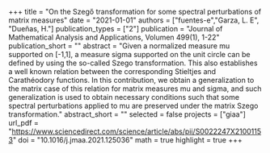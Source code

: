 +++
title = "On the Szegő transformation for some spectral perturbations of matrix measures"
date = "2021-01-01"
authors = ["fuentes-e","Garza, L. E", "Dueñas, H."]
publication_types = ["2"]
publication = "Journal of Mathematical Analysis and Applications, Volumen 499(1), 1-22"
publication_short = ""
abstract = "Given a normalized measure mu supported on [-1,1], a measure sigma supported on the unit circle can be defined by using the so-called Szego transformation. This also establishes a well known relation between the corresponding Stieltjes and Carathéodory functions. In this contribution, we obtain a generalization to the matrix case of this relation for matrix measures mu and sigma, and such generalization is used to obtain necessary conditions such that some spectral perturbations applied to mu are preserved under the matrix Szego transformation."
abstract_short = ""
selected = false
projects = ["giaa"]
url_pdf = "https://www.sciencedirect.com/science/article/abs/pii/S0022247X21001153"
doi = "10.1016/j.jmaa.2021.125036"
math = true
highlight = true
+++
